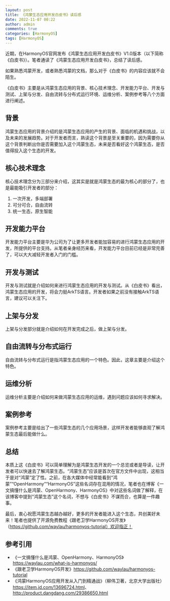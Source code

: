 ```yaml
---
layout: post
title: 《鸿蒙生态应用开发白皮书》读后感
date: 2022-11-07 00:22
author: admin
comments: true
categories: [HarmonyOS]
tags: [HarmonyOS]
---
```


近期，在HarmonyOS官网发布《鸿蒙生态应用开发白皮书》V1.0版本（以下简称《白皮书》）。笔者通读了《鸿蒙生态应用开发白皮书》，总结了读后感。

<!-- more -->
 


如果熟悉鸿蒙开发，或者熟悉鸿蒙的文档，那么对于《白皮书》的内容应该就不会陌生。

《白皮书》主要是从鸿蒙生态应用的背景、核心技术理念、开发能力平台、开发与测试、上架与分发、自由流转与分布式运行环境、运维分析、案例参考等八个方面进行阐述。

## 背景

鸿蒙生态应用的背景介绍的是鸿蒙生态应用的产生的背景、面临的机遇和挑战，以及未来的发展趋势。对于开发者而言，熟读这个背景是至关重要的，因为需要你从这个背景判断出你是否需要加入这个鸿蒙生态，未来是否看好这个鸿蒙生态，是否值得投入这个生态的开发。

## 核心技术理念

核心技术理念分为三部分来介绍，这其实是就是鸿蒙生态的最为核心的部分了，也是最能吸引开发者的部分：

1. 一次开发，多端部署
2. 可分可合，自由流转
3. 统一生态，原生智能

## 开发能力平台

开发能力平台主要是华为公司为了让更多开发者能加容易的进行鸿蒙生态应用的开发，所提供的平台支持。从笔者亲身经历来看，开发能力平台目前已经是非常完善了，可以大大减轻开发者入门的门槛。

## 开发与测试

开发与测试就是介绍如何来进行鸿蒙生态应用的开发与测试。从《白皮书》看出，鸿蒙生态应用的开发，将会力挺ArkTS语言。开发者如果之前没有接触ArkTS语言，建议可以关注下。

## 上架与分发

上架与分发部分就是介绍如何在开发完成之后，做上架与分发。

## 自由流转与分布式运行

自由流转与分布式运行是指鸿蒙生态应用的一个特色。因此，这章主要是介绍这个特色。

## 运维分析

运维分析主要是介绍如何来做鸿蒙生态应用的运维，遇到问题应该如何寻求解决。

## 案例参考

案例参考主要是给出了一些鸿蒙生态的几个应用场景，这样开发者能够直观了解鸿蒙生态最后能做什么。

## 总结

本质上这《白皮书》可以简单理解为是鸿蒙生态开发的一个总览或者是导读，让开发者可以快速去了解鸿蒙生态。“鸿蒙生态”应该是首次在官方文件中出现，这相当于是对“鸿蒙”定了性。之前，在各大媒体中经常能看到“鸿蒙”“OpenHarmony”“HarmonyOS”这些名词存在混用的情况，笔者也在博客《一文搞懂什么是鸿蒙、OpenHarmony、HarmonyOS》中对这些名词做了解释，在该博客中提到“鸿蒙生态”这个名词，不想与《白皮书》不谋而合，也算是一件趣事。

最后，衷心祝愿鸿蒙生态越办越好，更多的开发者能进入这个生态，共创美好未来！笔者也提供了开源免费教程《跟老卫学HarmonyOS开发》（https://github.com/waylau/harmonyos-tutorial）欢迎指正！

## 参考引用

* 《一文搞懂什么是鸿蒙、OpenHarmony、HarmonyOS》<https://waylau.com/what-is-harmonyos/>
* 《跟老卫学HarmonyOS开发》<https://github.com/waylau/harmonyos-tutorial>
* 《鸿蒙HarmonyOS应用开发从入门到精通战》（柳伟卫著，北京大学出版社）<https://item.jd.com/13696724.html>、<http://product.dangdang.com/29386650.html>